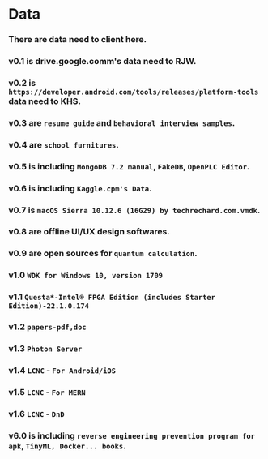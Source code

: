 # Data
### There are data need to client here.
### v0.1 is drive.google.comm's data need to RJW.
### v0.2 is `https://developer.android.com/tools/releases/platform-tools` data need to KHS.
### v0.3 are `resume guide` and `behavioral interview samples`.
### v0.4 are `school furnitures`.
### v0.5 is including `MongoDB 7.2 manual`, `FakeDB`, `OpenPLC Editor`.
### v0.6 is including `Kaggle.cpm's Data`.
### v0.7 is `macOS Sierra 10.12.6 (16G29) by techrechard.com.vmdk`.
### v0.8 are offline UI/UX design softwares.
### v0.9 are open sources for `quantum calculation`.
### v1.0 `WDK for Windows 10, version 1709`
### v1.1 `Questa*-Intel® FPGA Edition (includes Starter Edition)-22.1.0.174`
### v1.2 `papers-pdf,doc`
### v1.3 `Photon Server`
### v1.4 `LCNC` - `For Android/iOS`
### v1.5 `LCNC` - `For MERN`
### v1.6 `LCNC` - `DnD`
### v6.0 is including `reverse engineering prevention program for apk`, `TinyML, Docker... books`.